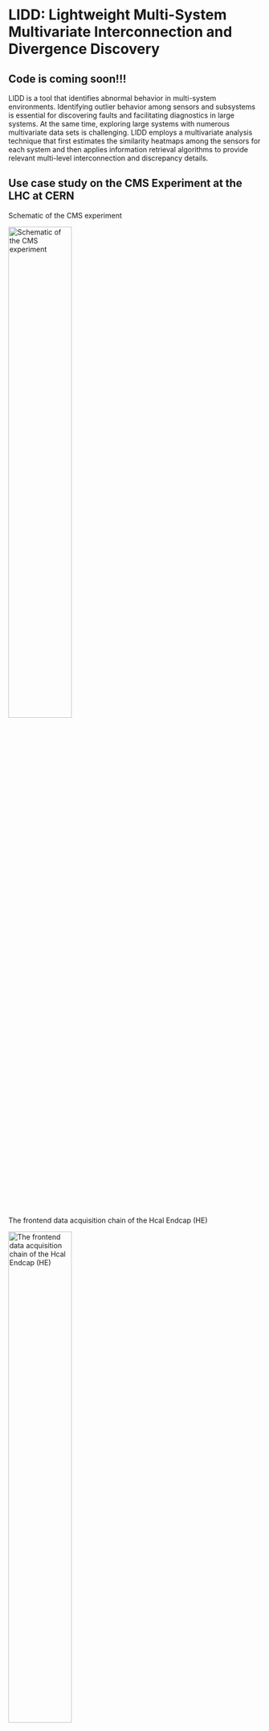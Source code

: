 # LIDD: Lightweight Multi-System Multivariate Interconnection and Divergence Discovery
## Code is coming soon!!!

LIDD is a tool that identifies abnormal behavior in multi-system environments. 
Identifying outlier behavior among sensors and subsystems is essential for discovering faults and facilitating diagnostics in large systems. 
At the same time, exploring large systems with numerous multivariate data sets is challenging. 
LIDD employs a multivariate analysis technique that first estimates the similarity heatmaps among the sensors for each system and then applies information retrieval algorithms to provide relevant multi-level interconnection and discrepancy details. 


## Use case study on the CMS Experiment at the LHC at CERN

Schematic of the CMS experiment

<img src="./results/schematic_view_of_the_CMS.jpg" alt="Schematic of the CMS experiment" title="Schematic of the CMS experiment" width=50% height=50%>

The frontend data acquisition chain of the Hcal Endcap (HE)

<img src="./results/stad_dqm__HE_data_acquisition_system_chain_phase_1_upgrade.jpg" alt="The frontend data acquisition chain of the Hcal Endcap (HE)" title="The frontend data acquisition chain of the Hcal Endcap (HE)" width=50% height=50%>

The LIDD approach for systems and sensors interconnection and divergence discovery

<img src="./results/rca__online_rca-interconnection_discovery_3.jpg" alt="The LIDD approach for systems and sensors interconnection and divergence discovery" title="The LIDD approach for systems and sensors interconnection and divergence discovery" width=70% height=70%>

The RBX multi-system pairwise similarity heatmap ($D^m$). The color bar shows the score, the normalized Euclidean distance between $I_k^s$ of systems. The color gradient uses $: v_{min}=Min(D^m), v_{max}=Max(D^m), steps=256$.

<img src="./results/rca__multi_sensors_corrmap_distance_among_rbxes_heatmap_h.jpg" alt="RBX multi-system pairwise similarity heatmap" title="RBX multi-system pairwise similarity heatmap" width=60% height=60%>

The RBX system clustering ($C^m$), using $\textit{hierarchical agglomerative clustering}$ on $D^m$. The clustering demonstrates the similarity and divergence among the systems. The threshold at $\alpha^m=0.007$ generates five clusters ($N_{\xi}$=5): $\textcolor{orange}{CL-1}$, $\textcolor{green}{CL-2}$, $\textcolor{red}{CL-3}$, $\textcolor{violet}{CL-4}$, and $\color{gray}{CL-5}$, where the $CL-i$ denotes the $i^{th}$ cluster.

<img src="./results/rca__multi_sensors_corrmap_distance_among_rbxes_clustered_dendrogram_clthr_0.25.jpg" alt="RBX system clustering" title="RBX system clustering" width=60% height=60%>

Using dimension reduction (36 $\rightarrow 2$ embedded feature vectors) on the similarity distance score $D$ using (top-left) PCA, (top-right) t-SNE, and (bottom-center) UMAP.

<img src="./results/rca__multi_sensors_corrmap_distance_among_rbxes_clustered_view_cl_0.25.jpg" alt="Dimension reduction" title="Dimension reduction " width=60% height=60%>

Multivariate sensor interconnection clustering dendrogram per RBX system cluster using sensor clustering threshold $\alpha^s=0.05$. 
The average over the system clusters indicates substantial discrepancies in the SRT and SCH sensors.
!
<img src="./results/rca__multi_sensors_corrmap_distance_among_sensors_clustered_dendrogram_clthr_0.05.jpg" alt="Multivariate sensor interconnection clustering dendrogram per RBX system cluster" title="Multivariate sensor interconnection clustering dendrogram per RBX system cluster" width=50% height=50%>

The heatmap of the RBX system clusters interconnection on the multivariate sensors. The group boxes show the interconnection strength of the sensors on the x-axis for system clusters on the y-axis. 
The divergent colors within each box indicate outlier characteristics, e.g., $SCH$, $Q[1-4]H$, and $Q[1-T]$ sensors.

<img src="./results/rca__multi_sensors_corrmap_distance_among_rbx_clusters_vs_sensors_heatmap_clthr_0.25.jpg" alt="The heatmap of the RBX system clusters interconnection on the multivariate sensors" title="The heatmap of the RBX system clusters interconnection on the multivariate sensors" width=100% height=100%>

Dendrogram of sensor interconnections across RBX system clusters at $\alpha^s=0.1$. 
The sensor clustering can be adjusted by increasing and decreasing the $\alpha^s$ to capture solid and subtle differences, respectively, among the clusters. 

<img src="./results/rca__multi_sensors_corrmap_distance_among_rbx_clusters_vs_sensors_clustered_dendrogram_clthr_0.1.jpg" alt="Dendrogram of sensor interconnections across RBX system clusters" title="Dendrogram of sensor interconnections across RBX system clusters" width=100% height=100%>

Divergence root-cause detection using the difference in sensor interconnections among the RBX systems clusters. Plots a) illustrate the sensor divergence score $\psi^s_\nu$ of each system cluster, and the color bars show the strength of discrepancy. The plots in b) and c) are the aggregate divergence scores $\bar{\psi}^s_\nu$ and the root-cause flags after threshold $\alpha^\phi=0.15$, respectively. The plots indicate the noticeable divergence in the SCH sensors in all clusters, Q[1-4]H in CL-1 and CL-5, and SRT in CL-4.

<img src="./results/rca__multi_sensors_among_rbx_clusters_diff_rca_heatmap.jpg" alt="Divergence root-cause detection" title="Divergence root-cause detection" width=70% height=70%>

Sensor data of the RBX system clusters $1,\dots,5$ (top to bottom). Diverging patterns in the SCH across the clusters in October and November; bigger humps on the Q[1-4]H at the beginning of September and smaller jumps on the Q[1-4]T, SPV, and SPC in cluster-1 at the end of September. The root-cause sensors that contributed most to the system clustering divergence are highlighted in the red boxes.

<img src="./results/rca__ts_signals_clthr_0.25_cl_0.jpg" alt="Sensor data of the RBX cluster 0" title="Sensor data of the RBX cluster 0" width=100% height=100%>
<img src="./results/rca__ts_signals_clthr_0.25_cl_1.jpg" alt="Sensor data of the RBX cluster 1" title="Sensor data of the RBX cluster 1" width=100% height=100%>
<img src="./results/rca__ts_signals_clthr_0.25_cl_2.jpg" alt="Sensor data of the RBX cluster 2" title="Sensor data of the RBX cluster 2" width=100% height=100%>
<img src="./results/rca__ts_signals_clthr_0.25_cl_3.jpg" alt="Sensor data of the RBX cluster 3" title="Sensor data of the RBX cluster 3" width=100% height=100%>
<img src="./results/rca__ts_signals_clthr_0.25_cl_4.jpg" alt="Sensor data of the RBX cluster 4" title="Sensor data of the RBX cluster 4" width=100% height=100%>



## BibTeX Citation

If you employ any part of the code, please kindly cite the following papers:
```
@article{asres2024lightweight,
  title={Lightweight Multi-System Multivariate Interconnection and Divergence Discovery},
  author={Asres, Mulugeta Weldezgina and Omlin, Christian Walter and Dittmann, Jay and Parygin, Pavel and Hiltbrand, Joshua and Cooper, Seth I and Cummings, Grace and Yu, David},
  journal={arXiv preprint arXiv:2404.08453},
  year={2024}
}
```
